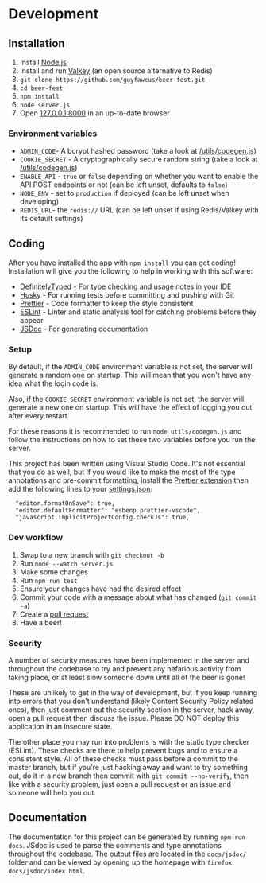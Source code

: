 # Development

## Installation

1. Install [Node.js](https://nodejs.org/)
2. Install and run [Valkey](https://valkey.io/) (an open source alternative to Redis)
3. `git clone https://github.com/guyfawcus/beer-fest.git`
4. `cd beer-fest`
5. `npm install`
6. `node server.js`
7. Open [127.0.0.1:8000](http://127.0.0.1:8000/) in an up-to-date browser

### Environment variables

- `ADMIN_CODE`- A bcrypt hashed password (take a look at [/utils/codegen.js](/utils/codegen.js))
- `COOKIE_SECRET` - A cryptographically secure random string (take a look at [/utils/codegen.js](/utils/codegen.js))
- `ENABLE_API` - `true` or `false` depending on whether you want to enable the API POST endpoints or not (can be left unset, defaults to `false`)
- `NODE_ENV` - set to `production` if deployed (can be left unset when developing)
- `REDIS_URL`- the `redis://` URL (can be left unset if using Redis/Valkey with its default settings)

## Coding

After you have installed the app with `npm install` you can get coding!
Installation will give you the following to help in working with this software:

- [DefinitelyTyped](https://github.com/DefinitelyTyped/DefinitelyTyped#readme) - For type checking and usage notes in your IDE
- [Husky](https://github.com/typicode/husky#readme) - For running tests before committing and pushing with Git
- [Prettier](https://prettier.io/) - Code formatter to keep the style consistent
- [ESLint](https://eslint.org/) - Linter and static analysis tool for catching problems before they appear
- [JSDoc](https://jsdoc.app/) - For generating documentation

### Setup

By default, if the `ADMIN_CODE` environment variable is not set,
the server will generate a random one on startup.
This will mean that you won't have any idea what the login code is.

Also, if the `COOKIE_SECRET` environment variable is not set,
the server will generate a new one on startup.
This will have the effect of logging you out after every restart.

For these reasons it is recommended to run `node utils/codegen.js` and follow the instructions on how to set these two variables before you run the server.

This project has been written using Visual Studio Code.
It's not essential that you do as well,
but if you would like to make the most of the type annotations and pre-commit formatting,
install the [Prettier extension](https://github.com/prettier/prettier-vscode)
then add the following lines to your [settings.json](https://code.visualstudio.com/docs/getstarted/settings):

```
  "editor.formatOnSave": true,
  "editor.defaultFormatter": "esbenp.prettier-vscode",
  "javascript.implicitProjectConfig.checkJs": true,
```

### Dev workflow

1. Swap to a new branch with `git checkout -b`
2. Run `node --watch server.js`
3. Make some changes
4. Run `npm run test`
5. Ensure your changes have had the desired effect
6. Commit your code with a message about what has changed (`git commit -a`)
7. Create a [pull request](https://help.github.com/en/github/collaborating-with-issues-and-pull-requests/about-pull-requests)
8. Have a beer!

### Security

A number of security measures have been implemented in the server
and throughout the codebase to try and prevent any nefarious activity from taking place,
or at least slow someone down until all of the beer is gone!

These are unlikely to get in the way of development,
but if you keep running into errors that you don't understand (likely Content Security Policy related ones),
then just comment out the security section in the server,
hack away, open a pull request then discuss the issue.
Please DO NOT deploy this application in an insecure state.

The other place you may run into problems is with the static type checker (ESLint).
These checks are there to help prevent bugs and to ensure a consistent style.
All of these checks must pass before a commit to the master branch,
but if you're just hacking away and want to try something out,
do it in a new branch then commit with `git commit --no-verify`,
then like with a security problem,
just open a pull request or an issue and someone will help you out.

## Documentation

The documentation for this project can be generated by running `npm run docs`. JSdoc is used to parse the comments and type annotations throughout the codebase. The output files are located in the `docs/jsdoc/` folder and can be viewed by opening up the homepage with `firefox docs/jsdoc/index.html`.
